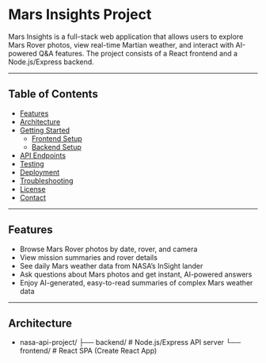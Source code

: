 # Mars Insights Project

Mars Insights is a full-stack web application that allows users to explore Mars Rover photos, view real-time Martian weather, and interact with AI-powered Q&A features. The project consists of a React frontend and a Node.js/Express backend.

---

## Table of Contents

- [Features](#features)
- [Architecture](#architecture)
- [Getting Started](#getting-started)
  - [Frontend Setup](#frontend-setup)
  - [Backend Setup](#backend-setup)
- [API Endpoints](#api-endpoints)
- [Testing](#testing)
- [Deployment](#deployment)
- [Troubleshooting](#troubleshooting)
- [License](#license)
- [Contact](#contact)

---

## Features

- Browse Mars Rover photos by date, rover, and camera
- View mission summaries and rover details
- See daily Mars weather data from NASA’s InSight lander
- Ask questions about Mars photos and get instant, AI-powered answers
- Enjoy AI-generated, easy-to-read summaries of complex Mars weather data

---

## Architecture
- nasa-api-project/ 
  ├── backend/ # Node.js/Express API server 
  └── frontend/ # React SPA (Create React App)


